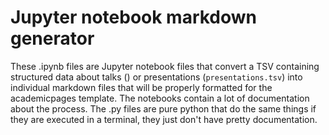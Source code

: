 # Jupyter notebook markdown generator

These .ipynb files are Jupyter notebook files that convert a TSV containing structured data about talks () or presentations (`presentations.tsv`) into individual markdown files that will be properly formatted for the academicpages template. The notebooks contain a lot of documentation about the process. The .py files are pure python that do the same things if they are executed in a terminal, they just don't have pretty documentation.
